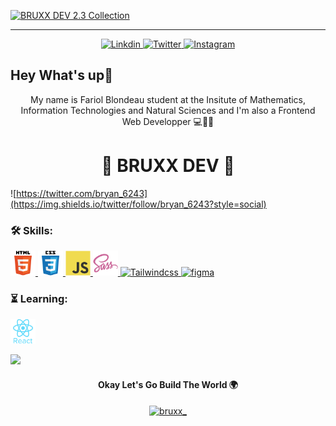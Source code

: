 <p >
   <a href="https://bruxx.netlify.app/">
    <img src="https://user-images.githubusercontent.com/81830567/201993499-da6b080d-dd10-4d7d-b81d-498d248011b9.png" alt="BRUXX DEV 2.3 Collection">
  </a>
</p>



<hr />


<p align="center">
   <a href="https://www.linkedin.com/in/bruxx6243/">
    <img src="https://user-images.githubusercontent.com/81830567/183908896-59884d48-1353-4e1c-8a5c-92bf4e6fb6de.png" alt="Linkdin">
  </a> 
  <a href="https://twitter.com/bryan_6243" >
    <img src="https://user-images.githubusercontent.com/81830567/183909662-531a654f-4c51-4fb5-a7d7-b2a6f94b4b95.png" alt="Twitter">
  </a>
  <a href="https://www.instagram.com/brx_6243/"  >
    <img src="https://user-images.githubusercontent.com/81830567/183909658-4c3c713c-3099-4a3c-91ff-2cc38bf3ee53.png" alt="Instagram">
  </a> 

</p>
                                                       

## Hey What's up👋
<p align="center"> My name is Fariol Blondeau student at the Insitute of Mathematics, Information Technologies and Natural Sciences and I'm also a Frontend Web Developper 💻🔬🧪</p>

<p></p>


<h1 align="center">🧬 BRUXX DEV 🧬</h1>





![https://twitter.com/bryan_6243](https://img.shields.io/twitter/follow/bryan_6243?style=social)

<h3 align="left">🛠️ Skills:</h3>
<p align="left">
<a href="https://www.w3.org/html/" target="_blank" rel="noreferrer"> <img src="https://raw.githubusercontent.com/devicons/devicon/master/icons/html5/html5-original-wordmark.svg" alt="html5" width="40" height="40"/> </a> <a href="https://www.w3schools.com/css/" target="_blank" rel="noreferrer"> <img src="https://raw.githubusercontent.com/devicons/devicon/master/icons/css3/css3-original-wordmark.svg" alt="css3" width="40" height="40"/> </a><a href="https://developer.mozilla.org/en-US/docs/Web/JavaScript" target="_blank" rel="noreferrer"> <img src="https://raw.githubusercontent.com/devicons/devicon/master/icons/javascript/javascript-original.svg" alt="javascript" width="40" height="40"/> </a><a href="https://sass-lang.com/" target="_blank" rel="noreferrer"><img src="https://raw.githubusercontent.com/devicons/devicon/master/icons/sass/sass-original.svg" alt="sass" width="40" height="40"/></a><a href="https://tailwindcss.com/" target="_blank" rel="noreferrer"> <img src="https://user-images.githubusercontent.com/81830567/177932231-8e41018b-f9a2-41b0-89e0-62c871c51500.png" alt="Tailwindcss" width="40" height="40"/></a><a href="https://www.figma.com/" target="_blank" rel="noreferrer"> <img src="https://www.vectorlogo.zone/logos/figma/figma-icon.svg" alt="figma" width="40" height="40"/></a>
</p>


<h3 align="left">⏳ Learning:</h3>
<p align="left"><a href="https://reactjs.org/" target="_blank" rel="noreferrer"> <img src="https://raw.githubusercontent.com/devicons/devicon/master/icons/react/react-original-wordmark.svg" alt="react" width="40" height="40"/> </a><a href="https://sass-lang.com" target="_blank" rel="noreferrer"> <a href="https://raw.githubusercontent.com/bruxx-6243/BruxxCodeLog/main/logo/bruxx/Untitled.png"></a></p>



<p>
  <a href="https://github-readme-stats.vercel.app/api/top-langs/?username=bruxx-6243&theme=bear&langs_count=5">
    <img src="https://github-readme-stats.vercel.app/api/top-langs/?username=bruxx-6243&theme=bear&langs_count=5" >
  </a>
</p>









<h4 align="center">Okay Let's Go Build The World 🌍</h4>
<p align="center">
  <a href="#">
    <img src="https://user-images.githubusercontent.com/81830567/155032492-db9b4016-2210-42cb-bec6-8d3f6e33bbff.svg" alt="bruxx_" width="100" height="100"/>
  </a>
</p>

